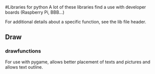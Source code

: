#Libraries for python
A lot of these libraries find a use with developer boards (Raspberry Pi, BBB...)

For additional details about a specific function, see the lib file header.

## Draw 
### drawfunctions
For use with pygame, allows better placement of texts and pictures and allows text outline. 
